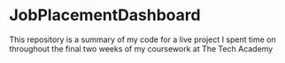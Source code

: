 # JobPlacementDashboard
This repository is a summary of my code for a live project I spent time on throughout the final two weeks of my coursework at The Tech Academy
